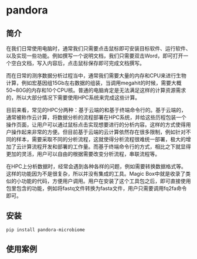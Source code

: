 # pandora

## 简介
在我们日常使用电脑时，通常我们只需要点击鼠标即可安装目标软件、运行软件、以及实现一些功能。例如撰写一个说明文档，我们只需要双击Word，即可打开一个空白文档，写入内容后，点击鼠标保存即可完成文档撰写。

而在日常的测序数据分析过程当中，通常我们需要大量的内存和CPU来进行生物计算，例如宏基因组15Gb左右数据的组装，当调用megahit的时候，需要大概50~80G的内存和10个CPU核。普通的电脑肯定是无法满足这样的计算资源需求的，所以大部分情况下需要使用HPC系统来完成这些计算。

目前来看，常见的HPC分两种：基于云端的和基于终端命令行的。基于云端的，通常被称作云计算，将数据分析的流程部署在HPC系统，并给这些历程包装一个操作页面，让用户可以通过鼠标点击实现想要进行的分析内容。这样的方式使得用户操作起来非常的方便。但目前基于云端的云计算依然存在很多限制，例如针对不同的样本，需要采取不同的分析流程，这就使得分析流程很难统一部署，极大的增加了云计算流程开发和部署的工作量。而基于终端命令行的方式，相比之下就显得更加的灵活，用户可以自由的根据需要改变分析流程，串联流程等。

在HPC上分析数据时，经常会遇到各种各样的问题，例如需要转换数据格式等。这样的功能因为不是很复杂，所以并没有集成的工具。Magic Box中就是收录了类似的小功能的代码，方便用户调用。用户在安装了这个工具包之后，即可直接使用包里包含的功能，例如将fastq文件转换为fasta文件，用户只需要调用fq2fa命令即可。

## 安装
`pip install pandora-microbiome`

## 使用案例
